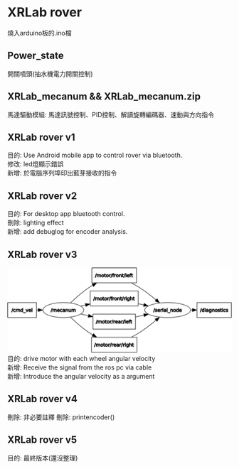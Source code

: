 # XRLab rover

燒入arduino板的.ino檔

## Power_state

開關噴頭(抽水機電力開關控制)

## XRLab_mecanum && XRLab_mecanum.zip

馬達驅動模組: 馬達訊號控制、PID控制、解讀旋轉編碼器、速動與方向指令

## XRLab rover v1

目的: Use Android mobile app to control rover via bluetooth.  
修改: led燈顯示錯誤  
新增: 於電腦序列埠印出藍芽接收的指令

## XRLab rover v2

目的: For desktop app bluetooth control.  
刪除: lighting effect  
新增: add debuglog for encoder analysis.   

## XRLab rover v3

![rqt_graph](./images/rover_v3.png)  
目的: drive motor with each wheel angular velocity  
新增: Receive the signal from the ros pc via cable  
新增: Introduce the angular velocity as a argument  

## XRLab rover v4

刪除: 非必要註釋
刪除: printencoder()

## XRLab rover v5

目的: 最終版本(還沒整理)